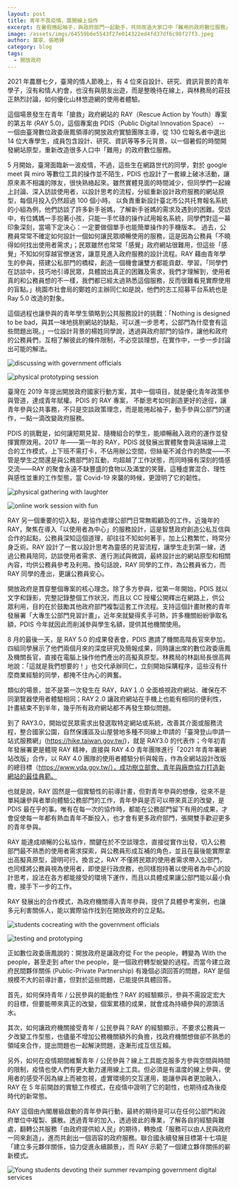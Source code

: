 ```yaml
---
layout: post
title: 青年不畏疫情，展開線上協作
excerpt: 在暑假捲起袖子，與政府部門一起動手，共同改造大家口中「難用的政府數位服務」！
image: /assets/imgs/64559b6e5543f27e014322ed4fd37df6c98f27f3.jpeg
author: 葉寧、張皓婷
category: blog
tags: 
  - 開放政府
---
```


2021 年農曆七夕，臺灣的情人節晚上，有 4 位來自設計、研究、資訊背景的青年學子，沒有和情人約會，也沒有與朋友出遊，而是整晚待在線上，與林務局的莊技正熱烈討論，如何優化山林悠遊網的使用者體驗。

這個場景發生在青年「搶救」政府網站的 RAY（Rescue Action by Youth）專案的第五年 (RAY 5.0)，這個專案由 PDIS（Public Digital Innovation Space） -- 一個由臺灣數位政委唐鳳領導的開放政府實驗團隊主導，從 130 位報名者中選出 14 位大專學生，成員包含設計、研究、資訊等等多元背景，以一個暑假的時間開發網站原型，重新改造很多人口中「難用」的政府數位服務。

5 月開始，臺灣面臨新一波疫情，不過，這些生在網路世代的同學，對於 google meet 與 miro 等數位工具的操作並不陌生，PDIS 也設計了一套線上破冰活動，讓原來素不相識的隊友，很快熟絡起來。雖然實體見面的時間減少，但同學們一起線上討論、深入訪談使用者，以設計思考的流程，分組重新設計政府服務的網站原型，每個月投入仍然超過 100 個小時。
以負責重新設計臺北市公共托育報名系統的小組為例，他們訪談了許多新手爸媽，了解新手爸媽的需求及遇到的困難。受訪中，有位媽媽一手抱著小孩，只能一手忙碌的操作試用報名系統，同學們對這一幕印象深刻，當場下定決心：一定要做個單手也能簡單操作的手機版本。
過去，公務員常常不確定如何設計一個如何讓民眾順暢使用的服務，這是因為公務員「不曉得如何找出使用者需求」；民眾雖然也常常「感覺」政府網站很難用，但這些「感覺」不知如何穿越官僚迷宮，讓意見進入政府服務的設計流程。RAY 藉由青年學生的參與，搭建公私部門的橋樑，創造一個機會讓雙方都能貢獻、學習。「同學們在訪談中，技巧地引導民眾，具體說出真正的困難及需求，我們才理解到，使用者真的和公務員想的不一樣，我們都已經太過熟悉這個服務，反而很難看見實際使用的盲點。」桃園市社會局的鄭姓的主辦同仁如是說，他們的志工招募平台系統也是 Ray 5.0 改造的對象。

這個過程也讓參與的青年學生領略到公共服務設計的挑戰：「Nothing is designed to be bad，與其一味地挑剔網站的缺點，可以進一步思考，公部門為什麼會有這些問題出現。」一位設計背景的楊姓同學說，透過與政府部門的協作，讓他和政府的公務員們，互相了解彼此的條件限制，不必空談理想，在實作中，一步一步討論出可能的解法。

![discussing with government officials](/assets/imgs/db940ae062d98d93188586d0176cbeb05757f688.jpeg) 

![physical prototyping session](/assets/imgs/b0aad09cf532f687b91b19d2c3e8499d5bd8d9a3.jpeg) 

臺灣在 2019 年提出開放政府國家行動方案，其中一個項目，就是優化青年政策參與管道，達成青年賦權。PDIS 的 RAY 專案， 不斷思考如何創造更好的途徑，讓青年參與公共事務，不只是空談政策理念，而是能捲起袖子，動手參與公部門的運作，一點一滴改變政府服務。

PDIS 的挑戰是，如何讓短期見習、隨機組合的學生，能順暢融入政府的運作並發揮實際效用。2017 年——第一年的 RAY，PDIS 就發展出實體聚會與遠端線上混合的工作模式，上下班不需打卡，不佔用辦公空間，但絲毫不減合作的熱度——不管是學生之間還是與公務部門的互動，均超越了工作狀態，而同時擁有深刻的情感交流——RAY 的聚會永遠不缺豐盛的食物以及滿堂的笑聲。這種虛實混合、理性與感性並重的工作型態，當 Covid-19 來襲的時候，更證明了它的韌性。

![physical gathering with laughter](/assets/imgs/42abd100132483caa141158e8152478d7ad0261c.jpeg) 

![online work session with fun](/assets/imgs/d86b9d26fdd6342a3cec409eed0ada602336803e.jpeg) 

RAY 另一個重要的切入點，是協作處理公部門日常無暇顧及的工作。近幾年的 RAY，聚焦在導入「以使用者為中心」的服務設計，這是智慧政府創造公私互信與合作的起點，公務員深知這個道理，卻往往不知如何著手，加上公務繁忙，時常分身乏術。RAY 設計了一套以設計思考為靈感的見習流程，讓學生走到第一線，透過公務員陪同，訪談使用者需求、進行測試與微調，最終設計出的網站原型和相關內容，均供公務員參考及利用。換句話說，RAY 同學的工作，為公務員省力，而 RAY 同學的產出，更讓公務員安心。

開放政府是貫穿整個專案的核心理念。除了多方參與，從第一年開始，PDIS 就以文字和錄影，完整記錄整個工作狀況，而且以 CC 授權公開釋出在網路上，供公眾利用，目的在於鼓勵其他政府部門複製這套工作流程。支持這個計畫財務的青年發展署「大專生公部門見習計畫」，近年來就變得炙手可熱，許多機關紛紛爭取名額，PDIS 今年就因此而削減參與學生名額，提供其他機關使用。

8 月的最後一天，是 RAY 5.0 的成果發表會，PDIS 邀請了機關高階長官來參加，四組同學展示了他們兩個月來的深度研究及簡報成果，同時讓出席的數位政委唐鳳及機關長官，直接在電腦上操作他們產出的高擬真原型。林務局的林副局長很高興地說：「這就是我們想要的！」也交代承辦同仁，立刻開始採購程序，這些沒有什麼商業經驗的同學，都掩不住內心的興奮。

類似的場景，並不是第一次發生在 RAY，RAY１.0 全面檢視政府網站．確保在不同瀏覽器使用者體驗相同；RAY２.0 讓政府網站在手機上也能有相同的便利性，計畫結束不到半年，幾乎所有政府網站都不再發生類似問題。

到了 RAY3.0，開始從民眾需求出發選取特定網站或系統，改善其介面或服務流程，整合國家公園，自然保護區及山屋營地多種不同線上申請的「臺灣登山申請一站式服務網」(https://hike.taiwan.gov.tw/)，就是 RAY3.0 的代表作；今年初青年發展署更是體現 RAY 精神，直接與 RAY 4.0 青年團隊進行「2021 年青年署網站改版」合作，以 RAY 4.0 團隊的使用者體驗分析與報告，作為全網站設計改版的總目標（https://www.yda.gov.tw/），成功樹立部會、青年與廠商協力打造新網站的最佳典範。

也就是說，RAY 固然是一個實驗性的前導計畫，但對青年參與的想像，從來不是單純讓參與者單向體驗公務部門的工作，青年參與是否可以帶來真正的改變，是 PDIS 最在乎的事。唯有在每一次的協作時，都能在公務部門留下有用的成果，才會促使每一年都有熱血青年不斷投入，也才會有更多政府部門，張開雙手歡迎更多的青年參與。

RAY 能達成順暢的公私協作，關鍵在於不空談理念，直接從實作出發，切入公務部門最不熟悉的使用者需求探索，與公務員形成互補的角色，並且在最後能實際拿出高擬真原型，證明可行。換言之，RAY 不僅將民眾的使用者需求帶入公部門，也同樣將公務員視為使用者，即使是行政庶務，也同樣抱持著以使用者為中心的設計思考，設法在各方都能接受的環境下運作，而且以具體成果讓公部門能以最小負擔，接手下一步的工作。

RAY 發展出的合作模式，為政府機關導入青年參與，提供了具體參考案例，也讓多元利害關係人，能以實際協作找到在開放政府的立足點。

![students cocreating with the government officials](/assets/imgs/2753ee3f62cbd8d28498d30fda4edc5749be5df1.jpeg)

![testing and prototyping](/assets/imgs/5f33b2c397fac9d5e453ee68d99d70baf154dc23.jpeg) 

正如數位政委唐鳳說的：開放政府是讓政府從 For the people，轉變為 Ｗith the people，甚至走到 after the people，是一個政府轉型蛻變的過程。而當今建立政府民間夥伴關係 (Public-Private Partnership) 有幾個必須回答的問題，RAY 是個規模不大的前導計畫，但對於這些問題，已能提供具體回答。

首先，如何保持青年 / 公民參與的能動性？RAY 的經驗顯示，參與不需設定宏大的目標，但要能帶來真正的改變，個案累積的成果，就會成為持續參與的源頭活水。

其次，如何讓政府機關接受青年 / 公民參與？RAY 的經驗顯示，不要求公務員一夕改變工作型態，也儘量不增加公務機關額外的負擔，找政府機關想做卻不熟悉的領域來合作，提出問題也一起解決問題，逐漸形成互信互賴。

另外，如何在疫情期間維繫青年 / 公民參與？線上工具能克服多方參與空間與時間的限制，疫情也使人們有更大動力運用線上工具。但必須是有溫度的線上參與，使用者的感受不因為線上而被忽視，虛實環境的交互運用，能讓參與者更加融入，RAY 在 5 年前開啟的實驗工作模式，在疫情中證明了它的韌性，也期待成為後疫時代的新常態。

RAY 這個由內閣層級啟動的青年參與行動，最終的期待是可以在任何公部門和政府單位中複製、擴散。透過青年的加入，透過彼此的專業，了解各自的經驗與難處，翻轉公共服務「由政府提供給人民」的期待，轉換成「服務可以由人民與政府一同來創造」，進而共創出一個涵容的政府服務。聯合國永續發展目標第十七項是「建立多元夥伴關係，協力促進永續願景」，而 RAY 示範了一個建立夥伴關係的嶄新模式。

![Young students devoting their summer revamping government digital services](/assets/imgs/eec3152e932665884a5f3b2042f56b368b83dd28.jpeg)
